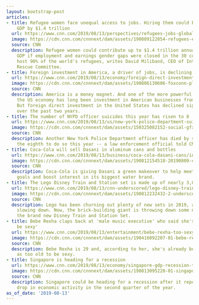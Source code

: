```yaml
---
layout: bootstrap-post
articles:
- title: Refugee women face unequal access to jobs. Hiring them could boost global
    GDP by $1.4 trillion
  url: https://www.cnn.com/2019/08/13/perspectives/refugees-jobs-global-gdp/index.html
  image: https://cdn.cnn.com/cnnnext/dam/assets/190809122854-refugees-economy-germany-super-tease.jpg
  source: CNN
  description: Refugee women could contribute up to $1.4 trillion annually to global
    GDP if employment and earnings gender gaps were closed in the 30 countries that
    host 90% of the world's refugees, writes David Miliband, CEO of International
    Rescue Committee.
- title: Foreign investment in America, a driver of jobs, is declining
  url: https://www.cnn.com/2019/08/13/economy/foreign-direct-investment-china-us/index.html
  image: https://cdn.cnn.com/cnnnext/dam/assets/190806130606-foxconn-plant-foreign-investment-restricted-super-tease.jpg
  source: CNN
  description: America is a money magnet. And one of the more powerful forces driving
    the US economy has long been investment in American businesses from other countries.
    But foreign direct investment in the United States has declined significantly
    over the past two years.
- title: The number of NYPD officer suicides this year has risen to 8
  url: https://www.cnn.com/2019/08/13/us/new-york-police-department-suicides/index.html
  image: https://cdn.cnn.com/cnnnext/dam/assets/150325082152-social-gfx-cnn-logo-super-tease.jpg
  source: CNN
  description: Another New York Police Department officer has died by suicide -- becoming
    the eighth to do so this year -- a law enforcement official told CNN.
- title: Coca-Cola will sell Dasani in aluminum cans and bottles
  url: https://www.cnn.com/2019/08/13/business/coca-cola-dasani-cans/index.html
  image: https://cdn.cnn.com/cnnnext/dam/assets/190812154518-20190809-coca-cola-dasani-cans-super-tease.jpg
  source: CNN
  description: Coca-Cola is giving Dasani a green makeover to help meet its environmental
    goals and boost interest in its biggest water brand.
- title: The Lego Disney Train and Station set is made up of nearly 3,000 pieces
  url: https://www.cnn.com/2019/08/13/cnn-underscored/lego-disney-train-station-set-shop/index.html
  image: https://cdn.cnn.com/cnnnext/dam/assets/190812232432-2-underscored-disney-lego-train-super-tease.jpg
  source: CNN
  description: Lego has been churning out plenty of new sets in 2019, and it's not
    slowing down. Now, the brick-building giant is throwing down some new track with
    the brand new Disney Train and Station Set.
- title: Bebe Rexha claps back at 'male music executive' who said she's 'too old to
    be sexy'
  url: https://www.cnn.com/2019/08/13/entertainment/bebe-rexha-too-sexy/index.html
  image: https://cdn.cnn.com/cnnnext/dam/assets/190416092207-01-bebe-rexha-file-super-tease.jpg
  source: CNN
  description: Bebe Rexha is 29 and, according to her, she's already being labeled
    as too old to be sexy.
- title: Singapore is heading for a recession
  url: https://www.cnn.com/2019/08/13/economy/singapore-gdp-recession-trade-war/index.html
  image: https://cdn.cnn.com/cnnnext/dam/assets/190813095220-01-singapore-0813-super-tease.jpg
  source: CNN
  description: Singapore could be heading for a recession after it reported a big
    drop in economic activity in the second quarter of the year.
as_of_date: '2019-08-13'
---
```


